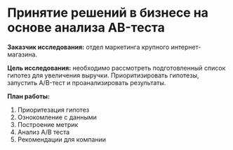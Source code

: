 # Принятие решений в бизнесе на основе анализа AB-теста

**Заказчик исследования:** отдел маркетинга крупного интернет-магазина.

**Цель исследования:** необходимо рассмотреть подготовленный список гипотез для увеличения выручки. Приоритизировать гипотезы, запустить A/B-тест и проанализировать результаты.

**План работы:**

1. Приоритезация гипотез
2. Ознокомление с данными
3. Построение метрик
4. Анализ А/В теста
5. Рекомендации для компании
